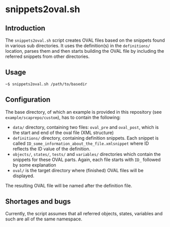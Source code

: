 snippets2oval.sh
================

Introduction
------------

The `snippets2oval.sh` script creates OVAL files based on the snippets found in
various sub directories. It uses the definition(s) in the `definitions/`
location, parses them and then starts building the OVAL file by including the
referred snippets from other directories.

Usage
-----

```
~$ snippets2oval.sh /path/to/basedir
``` 

Configuration
-------------

The base directory, of which an example is provided in this repository (see
`example/scaprepo/custom`), has to contain the following:

* `data/` directory, containing two files: `oval_pre` and `oval_post`, which
  is the start and end of the oval file (XML structure)
* `definitions/` directory, containing definition snippets.
  Each snippet is called `ID_some_information_about_the_file.xmlsnippet`
  where ID reflects the ID value of the definition.
* `objects/`, `states/`, `tests/` and `variables/` directories which
  contain the snippets for these OVAL parts. Again, each file starts with
  `ID_` followed by some explanation
* `oval/` is the target directory where (finished) OVAL files will be displayed.

The resulting OVAL file will be named after the definition file.

Shortages and bugs
------------------

Currently, the script assumes that all referred objects, states, variables and
such are all of the same namespace.
